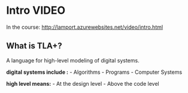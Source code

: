 # Intro VIDEO 

In the course: http://lamport.azurewebsites.net/video/intro.html

## What is TLA+?

A language for high-level modeling of digital systems.

**digital systems include :**
		- Algorithms
		- Programs
		- Computer Systems

**high level means:**
		- At the design level
		- Above the code level

